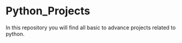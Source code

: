 # Python_Projects
In this repository you will find all basic to advance projects related to python.
